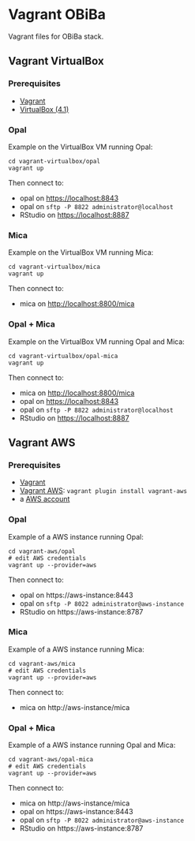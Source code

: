 Vagrant OBiBa
=============

Vagrant files for OBiBa stack.

## Vagrant VirtualBox

### Prerequisites

* [Vagrant](http://www.vagrantup.com/)
* [VirtualBox (4.1)](https://www.virtualbox.org/)

### Opal

Example on the VirtualBox VM running Opal:

	cd vagrant-virtualbox/opal
	vagrant up

Then connect to:
* opal on [https://localhost:8843](https://localhost:8843)
* opal on `sftp -P 8822 administrator@localhost`
* RStudio on [https://localhost:8887](https://localhost:8887)

### Mica

Example on the VirtualBox VM running Mica:

	cd vagrant-virtualbox/mica
	vagrant up

Then connect to:
* mica on [http://localhost:8800/mica](http://localhost:8800/mica)

### Opal + Mica

Example on the VirtualBox VM running Opal and Mica:

	cd vagrant-virtualbox/opal-mica
	vagrant up

Then connect to:
* mica on [http://localhost:8800/mica](http://localhost:8800/mica)
* opal on [https://localhost:8843](https://localhost:8843)
* opal on `sftp -P 8822 administrator@localhost`
* RStudio on [https://localhost:8887](https://localhost:8887)

## Vagrant AWS

### Prerequisites

* [Vagrant](http://www.vagrantup.com/)
* [Vagrant AWS](https://github.com/mitchellh/vagrant-aws): `vagrant plugin install vagrant-aws`
* a [AWS account](https://aws.amazon.com/)

### Opal

Example of a AWS instance running Opal:

	cd vagrant-aws/opal
	# edit AWS credentials
	vagrant up --provider=aws

Then connect to:
* opal on https://aws-instance:8443
* opal on `sftp -P 8022 administrator@aws-instance`
* RStudio on https://aws-instance:8787

### Mica

Example of a AWS instance running Mica:

	cd vagrant-aws/mica
	# edit AWS credentials
	vagrant up --provider=aws

Then connect to:
* mica on http://aws-instance/mica

### Opal + Mica

Example of a AWS instance running Opal and Mica:

	cd vagrant-aws/opal-mica
	# edit AWS credentials
	vagrant up --provider=aws

Then connect to:
* mica on http://aws-instance/mica
* opal on https://aws-instance:8443
* opal on `sftp -P 8022 administrator@aws-instance`
* RStudio on https://aws-instance:8787 
